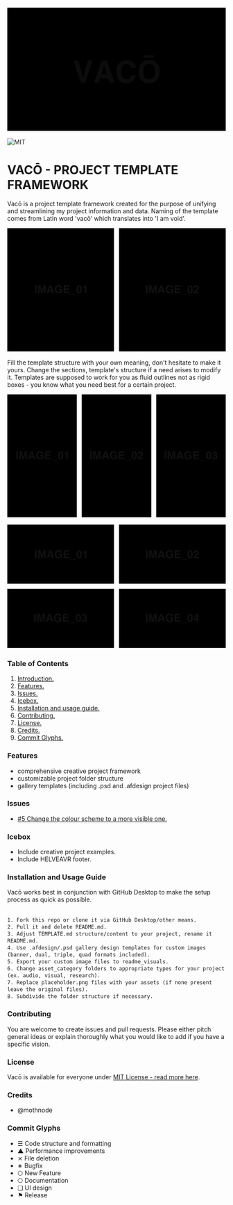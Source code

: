 ![Project Banner](/assets/readme_visuals/example-banner.png)

![MIT](https://joshavanier.github.io/badges/svg/mit.svg)

<a name="features"></a>
# VACŌ - PROJECT TEMPLATE FRAMEWORK

Vacō is a project template framework created for the purpose of unifying and streamlining my project information and data. Naming of the template comes from Latin word 'vacō' which translates into 'I am void'. 

![GALLERY QUAD](/assets/readme_visuals/example-dual-gallery.png)

Fill the template structure with your own meaning, don't hesitate to make it yours. Change the sections, template's structure if a need arises to modify it. Templates are supposed to work for you as fluid outlines not as rigid boxes - you know what you need best for a certain project.


![GALLERY QUAD](/assets/readme_visuals/example-triple-gallery.png)

![GALLERY QUAD](/assets/readme_visuals/example-quad-gallery.png)

<a name="features"></a>

### Table of Contents
1. [Introduction.](#intro)
2. [Features.](#features)
3. [Issues.](#issues)
4. [Icebox.](#icebox)
5. [Installation and usage guide.](#install)
6. [Contributing.](#contribute)
7. [License.](#license)
8. [Credits.](#credits)
9. [Commit Glyphs.](#glyphs)

### Features
+ comprehensive creative project framework
+ customizable project folder structure 
+ gallery templates (including .psd and .afdesign project files)

<a name="issues"></a>
### Issues
+ [#5 Change the colour scheme to a more visible one.](https://github.com/mothnode/vaco/issues/5)

<a name="icebox"></a>
### Icebox
+ Include creative project examples.
+ Include HELVE<superscript>AVR</superscript> footer.

<a name="install"></a>
### Installation and Usage Guide
Vacō works best in conjunction with GitHub Desktop to make the setup process as quick as possible. 
```

1. Fork this repo or clone it via GitHub Desktop/other means.
2. Pull it and delete README.md.
3. Adjust TEMPLATE.md structure/content to your project, rename it README.md.
4. Use .afdesign/.psd gallery design templates for custom images (banner, dual, triple, quad formats included).
5. Export your custom image files to readme_visuals.
6. Change asset_category folders to appropriate types for your project (ex. audio, visual, research).
7. Replace placeholder.png files with your assets (if none present leave the original files).
8. Subdivide the folder structure if necessary.
```
<a name="contribute"></a>
### Contributing
You are welcome to create issues and pull requests. Please either pitch general ideas or explain thoroughly what you would like to add if you have a specific vision.

<a name="license"></a>
### License
Vacō is available for everyone under [MIT License - read more here](https://github.com/mothnode/vaco/blob/master/LICENSE.md).

<a name="credits"></a>
### Credits
+ @mothnode

<a name="glyphs"></a>
### Commit Glyphs

+ ☰ Code structure and formatting
+ ▲ Performance improvements
+ ⨯ File deletion
+ ∗ Bugfix
+ ⬡ New Feature
+ ⎔ Documentation
+ ❑ UI design
+ ⚑ Release

